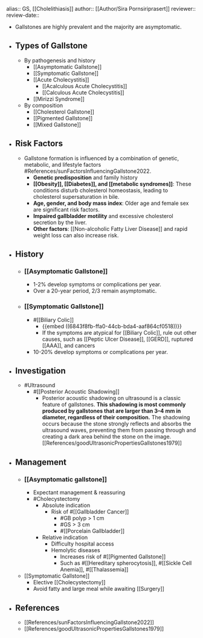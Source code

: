 alias:: GS, [[Cholelithiasis]]
author:: [[Author/Sira Pornsiriprasert]] 
reviewer::
review-date::

- Gallstones are highly prevalent and the majority are asymptomatic.
- ## Types of Gallstone
	- By pathogenesis and history
		- [[Asymptomatic Gallstone]]
		- [[Symptomatic Gallstone]]
		- [[Acute Cholecystitis]]
			- [[Acalculous Acute Cholecystitis]]
			- [[Calculous Acute Cholecystitis]]
		- [[Mirizzi Syndrome]]
	- By composition
		- [[Cholesterol Gallstone]]
		- [[Pigmented Gallstone]]
		- [[Mixed Gallstone]]
- ## Risk Factors
	- Gallstone formation is influenced by a combination of genetic, metabolic, and lifestyle factors #References/sunFactorsInfluencingGallstone2022.
		- **Genetic predisposition** and family history
		- **[[Obesity]], [[Diabetes]], and [[metabolic syndromes]]**: These conditions disturb cholesterol homeostasis, leading to cholesterol supersaturation in bile.
		- **Age, gender, and body mass index**: Older age and female sex are significant risk factors.
		- **Impaired gallbladder motility** and excessive cholesterol secretion by the liver.
		- **Other factors**: [[Non-alcoholic Fatty Liver Disease]] and rapid weight loss can also increase risk.
- ## History
	- ### [[Asymptomatic Gallstone]]
		- 1-2% develop symptoms or complications per year.
		- Over a 20-year period, 2/3 remain asymptomatic.
	- ### [[Symptomatic Gallstone]]
		- #[[Biliary Colic]]
			- {{embed ((6843f8fb-ffa0-44cb-bda4-aaf864cf0518))}}
			- If the symptoms are atypical for [[Biliary Colic]], rule out other causes, such as [[Peptic Ulcer Disease]], [[GERD]], ruptured [[AAA]], and cancers
		- 10-20% develop symptoms or complications per year.
- ## Investigation
	- #Ultrasound
		- #[[Posterior Acoustic Shadowing]]
			- Posterior acoustic shadowing on ultrasound is a classic feature of gallstones. **This shadowing is most commonly produced by gallstones that are larger than 3–4 mm in diameter, regardless of their composition.** The shadowing occurs because the stone 
			  strongly reflects and absorbs the ultrasound waves, preventing them from passing through and creating a dark area behind the stone on the image. [[References/goodUltrasonicPropertiesGallstones1979]]
- ## Management
	- ### [[Asymptomatic gallstone]]
		- Expectant management & reassuring
		- #Cholecystectomy
			- Absolute indication
				- Risk of #[[Gallbladder Cancer]]
					- #GB polyp > 1 cm
					- #GS > 3 cm
					- #[[Porcelain Gallbladder]]
			- Relative indication
				- Difficulty hospital access
				- Hemolytic diseases
					- Increases risk of #[[Pigmented Gallstone]]
					- Such as #[[Hereditary spherocytosis]], #[[Sickle Cell Anemia]], #[[Thalassemia]]
	- [[Symptomatic Gallstone]]
		- Elective [[Cholecystectomy]]
		- Avoid fatty and large meal while awaiting [[Surgery]]
- ## References
	- [[References/sunFactorsInfluencingGallstone2022]]
	- [[References/goodUltrasonicPropertiesGallstones1979]]